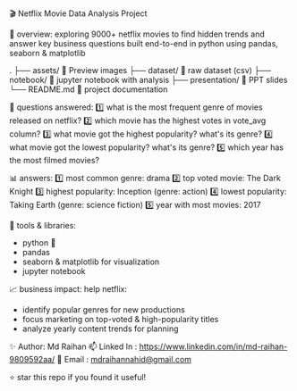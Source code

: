 🎬 Netflix Movie Data Analysis Project

📌 overview:
exploring 9000+ netflix movies to find hidden trends and answer key business questions
built end-to-end in python using pandas, seaborn & matplotlib

.
├── assets/              📸 Preview images
├── dataset/             📂 raw dataset (csv)
├── notebook/            📒 jupyter notebook with analysis
├── presentation/        🎥 PPT slides
└── README.md            📝 project documentation

🚀 questions answered:
1️⃣ what is the most frequent genre of movies released on netflix?
2️⃣ which movie has the highest votes in vote_avg column?
3️⃣ what movie got the highest popularity? what's its genre?
4️⃣ what movie got the lowest popularity? what's its genre?
5️⃣ which year has the most filmed movies?

📊 answers:
1️⃣ most common genre: drama
2️⃣ top voted movie: The Dark Knight
3️⃣ highest popularity: Inception (genre: action)
4️⃣ lowest popularity: Taking Earth (genre: science fiction)
5️⃣ year with most movies: 2017

🔧 tools & libraries:
- python 🐍
- pandas
- seaborn & matplotlib for visualization
- jupyter notebook

📈 business impact:
help netflix:
- identify popular genres for new productions
- focus marketing on top-voted & high-popularity titles
- analyze yearly content trends for planning

✨ Author: Md Raihan
📫 Linked In : https://www.linkedin.com/in/md-raihan-9809592aa/
📝 Email : mdraihannahid@gmail.com

⭐️ star this repo if you found it useful!
